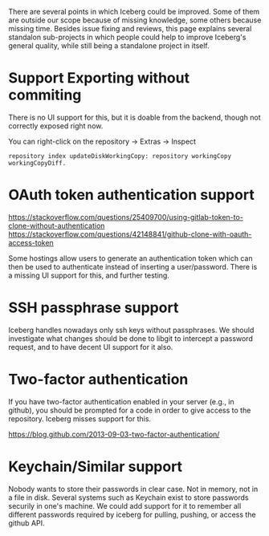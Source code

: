There are several points in which Iceberg could be improved. Some of them are outside our scope because of missing knowledge, some others because missing time. Besides issue fixing and reviews, this page explains several standalon sub-projects in which people could help to improve Iceberg's general quality, while still being a standalone project in itself.

# Support Exporting without commiting

There is no UI support for this, but it is doable from the backend, though not correctly exposed right now.

You can right-click on the repository -> Extras -> Inspect
```
repository index updateDiskWorkingCopy: repository workingCopy workingCopyDiff.
```

# OAuth token authentication support

https://stackoverflow.com/questions/25409700/using-gitlab-token-to-clone-without-authentication
https://stackoverflow.com/questions/42148841/github-clone-with-oauth-access-token

Some hostings allow users to generate an authentication token which can then be used to authenticate instead of inserting a user/password. There is a missing UI support for this, and further testing.

# SSH passphrase support

Iceberg handles nowadays only ssh keys without passphrases. We should investigate what changes should be done to libgit to intercept a password request, and to have decent UI support for it also.

# Two-factor authentication

If you have two-factor authentication enabled in your server (e.g., in github), you should be prompted for a code in order to give access to the repository. Iceberg misses support for this.

https://blog.github.com/2013-09-03-two-factor-authentication/

# Keychain/Similar support

Nobody wants to store their passwords in clear case. Not in memory, not in a file in disk. Several systems such as Keychain exist to store passwords securily in one's machine. We could add support for it to remember all different passwords required by iceberg for pulling, pushing, or access the github API.